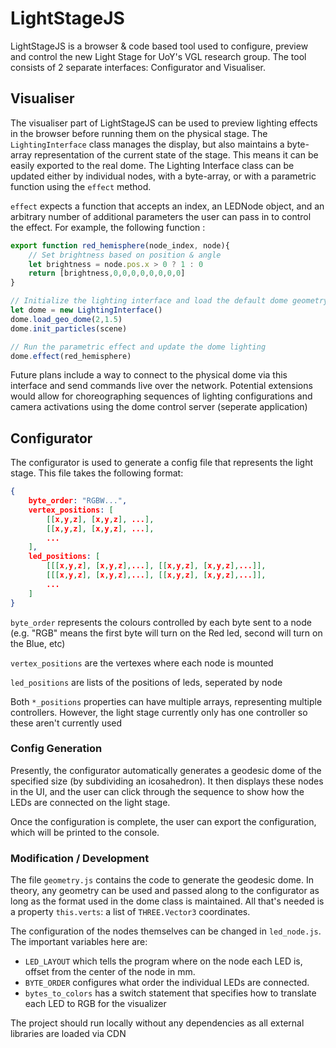 # LightStageJS
LightStageJS is a browser & code based tool used to configure, preview and control the new Light Stage for UoY's VGL research group. The tool consists of 2 separate interfaces: Configurator and Visualiser.

## Visualiser
The visualiser part of LightStageJS can be used to preview lighting effects in the browser before running them on the physical stage. The `LightingInterface` class manages the display, but also maintains a byte-array representation of the current state of the stage. This means it can be easily exported to the real dome. The Lighting Interface class can be updated either by individual nodes, with a byte-array, or with a parametric function using the `effect` method.

`effect` expects a function that accepts an index, an LEDNode object, and an arbitrary number of additional parameters the user can pass in to control the effect. For example, the following function :

```JavaScript
export function red_hemisphere(node_index, node){
    // Set brightness based on position & angle
    let brightness = node.pos.x > 0 ? 1 : 0
    return [brightness,0,0,0,0,0,0,0,0]
}

// Initialize the lighting interface and load the default dome geometry
let dome = new LightingInterface()
dome.load_geo_dome(2,1.5)
dome.init_particles(scene)

// Run the parametric effect and update the dome lighting
dome.effect(red_hemisphere)
```

Future plans include a way to connect to the physical dome via this interface and send commands live over the network. Potential extensions would allow for choreographing sequences of lighting configurations and camera activations using the dome control server (seperate application)

## Configurator
The configurator is used to generate a config file that represents the light stage. This file takes the following format:

```JSON
{
    byte_order: "RGBW...",
    vertex_positions: [
        [[x,y,z], [x,y,z], ...],
        [[x,y,z], [x,y,z], ...],
        ...
    ],
    led_positions: [
        [[[x,y,z], [x,y,z],...], [[x,y,z], [x,y,z],...]],
        [[[x,y,z], [x,y,z],...], [[x,y,z], [x,y,z],...]],
        ...
    ]
}
```

`byte_order` represents the colours controlled by each byte sent to a node (e.g. "RGB" means the first byte will turn on the Red led, second will turn on the Blue, etc)

`vertex_positions` are the vertexes where each node is mounted

`led_positions` are lists of the positions of leds, seperated by node

Both `*_positions` properties can have multiple arrays, representing multiple controllers. However, the light stage currently only has one controller so these aren't currently used

### Config Generation
Presently, the configurator automatically generates a geodesic dome of the specified size (by subdividing an icosahedron). It then displays these nodes in the UI, and the user can click through the sequence to show how the LEDs are connected on the light stage.

Once the configuration is complete, the user can export the configuration, which will be printed to the console.

### Modification / Development
The file `geometry.js` contains the code to generate the geodesic dome. In theory, any geometry can be used and passed along to the configurator as long as the format used in the dome class is maintained. All that's needed is a property `this.verts`: a list of `THREE.Vector3` coordinates.

The configuration of the nodes themselves can be changed in `led_node.js`. The important variables here are:
- `LED_LAYOUT` which tells the program where on the node each LED is, offset from the center of the node in mm. 
- `BYTE_ORDER` configures what order the individual LEDs are connected.
- `bytes_to_colors` has a switch statement that specifies how to translate each LED to RGB for the visualizer 

The project should run locally without any dependencies as all external libraries are loaded via CDN